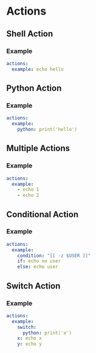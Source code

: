 # Actions

## Shell Action

### Example

```yaml
actions:
  example: echo hello
```

## Python Action

### Example

```yaml
actions:
  example:
    python: print('hello')
```

## Multiple Actions

### Example

```yaml
actions:
  example:
    - echo 1
    - echo 2
```

## Conditional Action

### Example

```yaml
actions:
  example:
    condition: "[[ -z $USER ]]"
    if: echo no user
    else: echo user
```

## Switch Action

### Example

```yaml
actions:
  example:
    switch:
      python: print('x')
    x: echo x
    y: echo y
```
